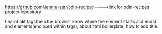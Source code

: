 https://github.com/Jennie-star/odin-recipes   ---->link for odin-recipes project repository

Learnt abt tags(help the browser know where the element starts and ends) and elements(enclosed within tags), about html boilerplate, how to add title<title>(within head),how to add paragraphs, how to add heading and alter its size, how to make text bold, how to make text italic, about relative and absolute links and how to insert links in html file about how to insert image importance hof commiting messages.
